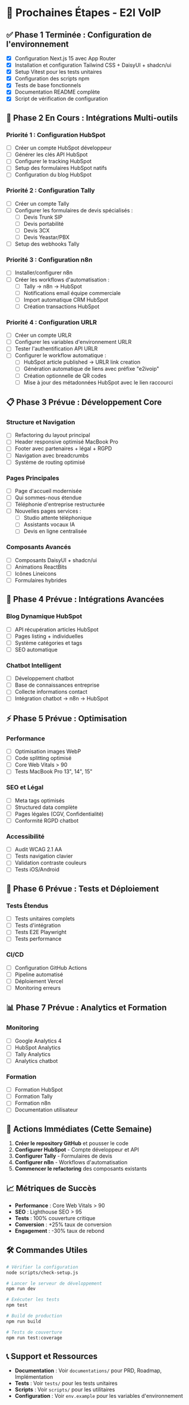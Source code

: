 # 🚀 Prochaines Étapes - E2I VoIP

## ✅ Phase 1 Terminée : Configuration de l'environnement

- [x] Configuration Next.js 15 avec App Router
- [x] Installation et configuration Tailwind CSS + DaisyUI + shadcn/ui
- [x] Setup Vitest pour les tests unitaires
- [x] Configuration des scripts npm
- [x] Tests de base fonctionnels
- [x] Documentation README complète
- [x] Script de vérification de configuration

## 🔄 Phase 2 En Cours : Intégrations Multi-outils

### Priorité 1 : Configuration HubSpot
- [ ] Créer un compte HubSpot développeur
- [ ] Générer les clés API HubSpot
- [ ] Configurer le tracking HubSpot
- [ ] Setup des formulaires HubSpot natifs
- [ ] Configuration du blog HubSpot

### Priorité 2 : Configuration Tally
- [ ] Créer un compte Tally
- [ ] Configurer les formulaires de devis spécialisés :
  - [ ] Devis Trunk SIP
  - [ ] Devis portabilité
  - [ ] Devis 3CX
  - [ ] Devis Yeastar/PBX
- [ ] Setup des webhooks Tally

### Priorité 3 : Configuration n8n
- [ ] Installer/configurer n8n
- [ ] Créer les workflows d'automatisation :
  - [ ] Tally → n8n → HubSpot
  - [ ] Notifications email équipe commerciale
  - [ ] Import automatique CRM HubSpot
  - [ ] Création transactions HubSpot

### Priorité 4 : Configuration URLR
- [ ] Créer un compte URLR
- [ ] Configurer les variables d'environnement URLR
- [ ] Tester l'authentification API URLR
- [ ] Configurer le workflow automatique :
  - [ ] HubSpot article published → URLR link creation
  - [ ] Génération automatique de liens avec préfixe "e2ivoip"
  - [ ] Création optionnelle de QR codes
  - [ ] Mise à jour des métadonnées HubSpot avec le lien raccourci

## 📋 Phase 3 Prévue : Développement Core

### Structure et Navigation
- [ ] Refactoring du layout principal
- [ ] Header responsive optimisé MacBook Pro
- [ ] Footer avec partenaires + légal + RGPD
- [ ] Navigation avec breadcrumbs
- [ ] Système de routing optimisé

### Pages Principales
- [ ] Page d'accueil modernisée
- [ ] Qui sommes-nous étendue
- [ ] Téléphonie d'entreprise restructurée
- [ ] Nouvelles pages services :
  - [ ] Studio attente téléphonique
  - [ ] Assistants vocaux IA
  - [ ] Devis en ligne centralisée

### Composants Avancés
- [ ] Composants DaisyUI + shadcn/ui
- [ ] Animations ReactBits
- [ ] Icônes Lineicons
- [ ] Formulaires hybrides

## 🎯 Phase 4 Prévue : Intégrations Avancées

### Blog Dynamique HubSpot
- [ ] API récupération articles HubSpot
- [ ] Pages listing + individuelles
- [ ] Système catégories et tags
- [ ] SEO automatique

### Chatbot Intelligent
- [ ] Développement chatbot
- [ ] Base de connaissances entreprise
- [ ] Collecte informations contact
- [ ] Intégration chatbot → n8n → HubSpot

## ⚡ Phase 5 Prévue : Optimisation

### Performance
- [ ] Optimisation images WebP
- [ ] Code splitting optimisé
- [ ] Core Web Vitals > 90
- [ ] Tests MacBook Pro 13", 14", 15"

### SEO et Légal
- [ ] Meta tags optimisés
- [ ] Structured data complète
- [ ] Pages légales (CGV, Confidentialité)
- [ ] Conformité RGPD chatbot

### Accessibilité
- [ ] Audit WCAG 2.1 AA
- [ ] Tests navigation clavier
- [ ] Validation contraste couleurs
- [ ] Tests iOS/Android

## 🧪 Phase 6 Prévue : Tests et Déploiement

### Tests Étendus
- [ ] Tests unitaires complets
- [ ] Tests d'intégration
- [ ] Tests E2E Playwright
- [ ] Tests performance

### CI/CD
- [ ] Configuration GitHub Actions
- [ ] Pipeline automatisé
- [ ] Déploiement Vercel
- [ ] Monitoring erreurs

## 📊 Phase 7 Prévue : Analytics et Formation

### Monitoring
- [ ] Google Analytics 4
- [ ] HubSpot Analytics
- [ ] Tally Analytics
- [ ] Analytics chatbot

### Formation
- [ ] Formation HubSpot
- [ ] Formation Tally
- [ ] Formation n8n
- [ ] Documentation utilisateur

## 🎯 Actions Immédiates (Cette Semaine)

1. **Créer le repository GitHub** et pousser le code
2. **Configurer HubSpot** - Compte développeur et API
3. **Configurer Tally** - Formulaires de devis
4. **Configurer n8n** - Workflows d'automatisation
5. **Commencer le refactoring** des composants existants

## 📈 Métriques de Succès

- **Performance** : Core Web Vitals > 90
- **SEO** : Lighthouse SEO > 95
- **Tests** : 100% couverture critique
- **Conversion** : +25% taux de conversion
- **Engagement** : -30% taux de rebond

## 🛠️ Commandes Utiles

```bash
# Vérifier la configuration
node scripts/check-setup.js

# Lancer le serveur de développement
npm run dev

# Exécuter les tests
npm test

# Build de production
npm run build

# Tests de couverture
npm run test:coverage
```

## 📞 Support et Ressources

- **Documentation** : Voir `documentations/` pour PRD, Roadmap, Implémentation
- **Tests** : Voir `tests/` pour les tests unitaires
- **Scripts** : Voir `scripts/` pour les utilitaires
- **Configuration** : Voir `env.example` pour les variables d'environnement 